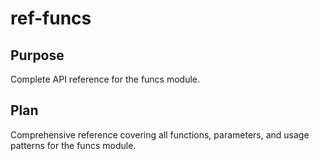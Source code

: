 # ref-funcs

<!--
TOC: Reference > Framework Modules > funcs
Audience: Developers
Duration: Reference
Prerequisites: Basic concepts understanding
-->

## Purpose

Complete API reference for the funcs module.

## Plan

Comprehensive reference covering all functions, parameters, and usage patterns for the funcs module.

<!--
Content includes complete function signatures, parameters, examples, and best practices.
-->
